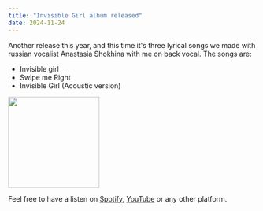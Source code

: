 ```yaml
---
title: "Invisible Girl album released"
date: 2024-11-24
---
```


Another release this year, and this time it's three lyrical songs we made with russian vocalist Anastasia Shokhina with me on back vocal. The songs are:

* Invisible girl
* Swipe me Right
* Invisible Girl (Acoustic version)

<img src="https://i.scdn.co/image/ab67616d00001e027f25e616332550c05ff07948" width="185" />


Feel free to have a listen on [Spotify](https://open.spotify.com/album/60wiorWfBWgyxw5CXgSoot), [YouTube](https://www.youtube.com/watch?v=Ad5R2fVmR48&list=OLAK5uy_nLUpjK-RQ7uEHXrXXYLo0w_aUV2uWa47w&index=1) or any other platform.